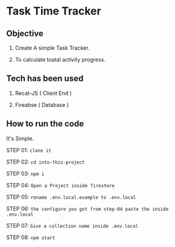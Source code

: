 # Task Time Tracker

## Objective

1. Create A simple Task Tracker.

2. To calculate toatal activity progress.

## Tech has been used

1. Recat-JS ( Client End )

2. Fireabse ( Database )

## How to run the code

It's Simple.

STEP 01: `clone it`

STEP 02: `cd into-this-project`

STEP 03: `npm i`

STEP 04: `Open a Project inside firestore`

STEP 05: `rename .env.local.example to .env.local`

STEP 06: `the configure you got from step-04 paste the inside .env.local`

STEP 07: `Give a collection name inside .env.local`

STEP 08: `npm start`
